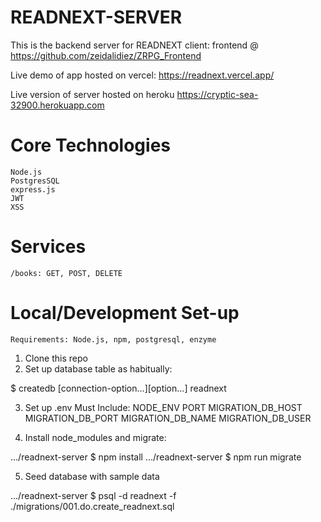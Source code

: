 # READNEXT-SERVER

This is the backend server for READNEXT client: frontend @ 
https://github.com/zeidalidiez/ZRPG_Frontend

Live demo of app hosted on vercel:
https://readnext.vercel.app/

Live version of server hosted on heroku 
https://cryptic-sea-32900.herokuapp.com

# Core Technologies

    Node.js
    PostgresSQL
    express.js
    JWT
    XSS

# Services

    /books: GET, POST, DELETE


# Local/Development Set-up

    Requirements: Node.js, npm, postgresql, enzyme

1. Clone this repo
2. Set up database table as habitually:

$ createdb [connection-option...][option...] readnext

3. Set up .env 
        Must Include:
        NODE_ENV
        PORT
        MIGRATION_DB_HOST
        MIGRATION_DB_PORT
        MIGRATION_DB_NAME
        MIGRATION_DB_USER
        
4. Install node_modules and migrate:

.../readnext-server $ npm install
.../readnext-server $ npm run migrate

5. Seed database with sample data

.../readnext-server $ psql -d readnext -f ./migrations/001.do.create_readnext.sql
